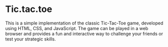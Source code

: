 # Tic.tac.toe
 This is a simple implementation of the classic Tic-Tac-Toe game, developed using HTML, CSS, and JavaScript. The game can be played in a web browser and provides a fun and interactive way to challenge your friends or test your strategic skills.
